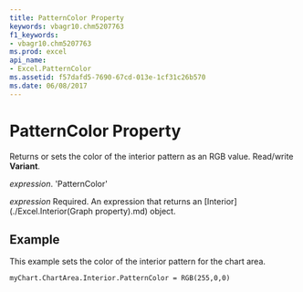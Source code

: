 ```yaml
---
title: PatternColor Property
keywords: vbagr10.chm5207763
f1_keywords:
- vbagr10.chm5207763
ms.prod: excel
api_name:
- Excel.PatternColor
ms.assetid: f57dafd5-7690-67cd-013e-1cf31c26b570
ms.date: 06/08/2017
---
```



# PatternColor Property

Returns or sets the color of the interior pattern as an RGB value. Read/write  **Variant**.

 _expression_. 'PatternColor'

 _expression_ Required. An expression that returns an [Interior](./Excel.Interior(Graph property).md) object.


## Example

This example sets the color of the interior pattern for the chart area.


```vb
myChart.ChartArea.Interior.PatternColor = RGB(255,0,0)
```


